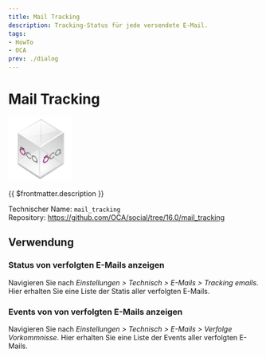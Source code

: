 ```yaml
---
title: Mail Tracking
description: Tracking-Status für jede versendete E-Mail.
tags:
- HowTo
- OCA
prev: ./dialog
---
```

# Mail Tracking
![icon_oca_app](attachments/icon_oca_app.png)

{{ $frontmatter.description }}

Technischer Name: `mail_tracking`\
Repository: <https://github.com/OCA/social/tree/16.0/mail_tracking>

## Verwendung

### Status von verfolgten E-Mails anzeigen

Navigieren Sie nach *Einstellungen > Technisch > E-Mails > Tracking emails*. Hier erhalten Sie eine Liste der Statis aller verfolgten E-Mails.

### Events von von verfolgten E-Mails anzeigen

Navigieren Sie nach *Einstellungen > Technisch > E-Mails > Verfolge Vorkommnisse*. Hier erhalten Sie eine Liste der Events aller verfolgten E-Mails.